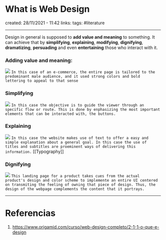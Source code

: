 # What is Web Design
created: 28/11/2021 - 11:42
links:
tags: #literature

---

Design in general is supposed to **add value and meaning** to something. It can achieve that by **simplifying**, **explaining**, **modifying**, **dignifying**, **dramatizing**, **persuading** and even **entertaining** those who interact with it.

### Adding value and meaning:
![](Pasted%20image%2020211128114637.png)
`In this case of an e-commerce, the entire page is tailored to the predominant male audience, and it used strong colors and bold lettering to appeal to that sense`

### Simplifying
![](Pasted%20image%2020211128114810.png)
`In this case the objective is to guide the viewer through an specific flow or route. This is done by enphasizing the most important elements that can be interacted with, the buttons.`

### Explaining
![](Pasted%20image%2020211128115002.png)
`In this case the website makes use of text to offer a easy and simple explanation about a general goal. In this case the use of titles and subtitles are proeminent ways of delivering this information.` [[Typography]]

### Dignifying
![](Pasted%20image%2020211128115148.png)
`This landing page for a product takes cues from the actual product's design and color scheme to implemente an entire UI centered on transmiting the feeling of owning that piece of design. Thus, the design of the webpage complements the content that it portrays.`


---

# Referencias
1. https://www.origamid.com/curso/web-design-completo/2-1-1-o-que-e-design